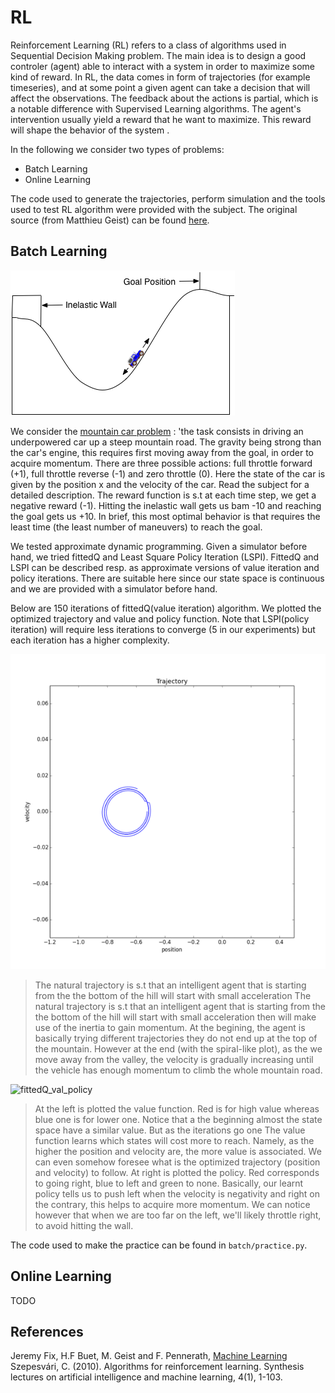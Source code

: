 # RL 

Reinforcement Learning (RL) refers to a class of algorithms used in Sequential Decision Making problem.
The main idea is to design a good controler (agent) able to interact with a system in order to maximize some kind of 
reward.
In RL, the data comes in form of trajectories (for example timeseries), and at some point a given agent can take a decision 
that will affect the observations. The feedback about the actions is partial, which is a notable difference with Supervised Learning
algorithms. The agent's intervention usually yield a reward that he want to maximize. This reward will shape the behavior of the system .

In the following we consider two types of problems:

* Batch Learning
* Online Learning

The code used to generate the trajectories, perform simulation and the tools used to 
test RL algorithm were provided with the subject. The original source (from Matthieu Geist) can be found [here](http://sirien.metz.supelec.fr/depot/SIR/CoursML/SujetsBE/RL/doc/_build/html/index.html).

## Batch Learning


![MountainCar](MountainCar.png)


We consider the [mountain car problem](https://en.wikipedia.org/wiki/Mountain_car_problem) : 'the task consists in 
driving an underpowered car up a steep mountain road. The gravity being strong than the car's engine, this requires first moving away from the goal, in order to acquire momentum. 
There are three possible actions: full throttle forward (+1), full throttle reverse (-1) and zero throttle (0). Here the state of the car is given by the position x and the velocity of the car. Read the subject for a detailed description. The reward function is s.t at each time step, we get a negative reward (-1). Hitting the inelastic wall gets us bam -10 and 
reaching the goal gets us +10. In brief, this most optimal behavior is that requires the least time (the least number of maneuvers) to reach the goal.

We tested approximate dynamic programming. Given a simulator before hand, we tried fittedQ and Least Square Policy Iteration (LSPI).
FittedQ and LSPI can be described resp. as approximate versions of value iteration and policy iterations. There are suitable here since our state space is continuous and we are provided with a simulator before hand.

Below are 150 iterations of fittedQ(value iteration) algorithm. We plotted the optimized trajectory and value and policy function. 
Note that LSPI(policy iteration) will require less iterations to converge (5 in our experiments) but each iteration has a higher complexity. 


![fittedQ_traj](batch/figs/fittedQ/traj_iter_150.gif)

> The natural trajectory is s.t that an intelligent agent that is starting from the the bottom of the hill will start with small acceleration 
> The natural trajectory is s.t that an intelligent agent that is starting from the the bottom of the hill will start with small acceleration 
> then will make use of the inertia to gain momentum. At the begining, the agent is basically trying different trajectories they do not end up at the top of the mountain.  However at the end (with the spiral-like plot), as the we move away from the valley, the velocity is 
> gradually increasing until the vehicle has enough momentum to climb the whole mountain road.


![fittedQ_val_policy](batch/figs/fittedQ/val_pol_iter_150.gif)

> At the left is plotted the value function. Red is for high value whereas blue one is for lower one.
> Notice that a the beginning almost the state space have a similar value. But as the iterations go one
> The value function learns which states will cost more to reach. Namely, as the higher the position and velocity are, 
> the more value is associated. We can even somehow foresee what is the optimized trajectory (position and velocity) to follow.
> At right is plotted the policy. Red corresponds to going right, blue to left and green to none. Basically, our learnt policy
> tells us to push left when the velocity is negativity and right on the contrary, this helps to acquire more momentum.
> We can notice however that when we are too far on the left, we'll likely throttle right, to avoid hitting the wall.


The code used to make the practice can be found in `batch/practice.py`.

## Online Learning

TODO 

## References

Jeremy Fix, H.F Buet, M. Geist and F. Pennerath, [Machine Learning](http://sirien.metz.supelec.fr/spip.php?article91)
Szepesvári, C. (2010). Algorithms for reinforcement learning. Synthesis lectures on artificial intelligence and machine learning, 4(1), 1-103.